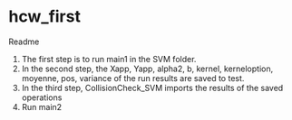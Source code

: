 # hcw_first
Readme
1. The first step is to run main1 in the SVM folder.
2. In the second step, the Xapp, Yapp, alpha2, b, kernel, kerneloption, moyenne, pos, variance of the run results are saved to test.
3. In the third step, CollisionCheck_SVM imports the results of the saved operations
4. Run main2
